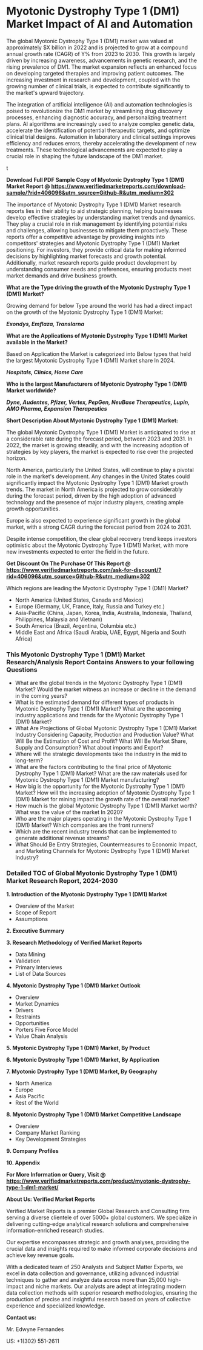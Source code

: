 <meta name="title" content="Global Myotonic Dystrophy Type 1 (DM1) Market Impact of AI and Automation"><meta name="description" content="The global Myotonic Dystrophy Type 1 (DM1) market was valued at approximately $X billion in 2022 and is projected to grow at a compound annual growth rate (CAGR) of Y%"><meta name="title" content="Myotonic Dystrophy Type 1 (DM1) Market Size, Share, Scope, Trends, Growth, Opportunities, Analysis, Forecast"><h1>Myotonic Dystrophy Type 1 (DM1) Market Impact of AI and Automation</h1><p>The global Myotonic Dystrophy Type 1 (DM1) market was valued at approximately $X billion in 2022 and is projected to grow at a compound annual growth rate (CAGR) of Y% from 2023 to 2030. This growth is largely driven by increasing awareness, advancements in genetic research, and the rising prevalence of DM1. The market expansion reflects an enhanced focus on developing targeted therapies and improving patient outcomes. The increasing investment in research and development, coupled with the growing number of clinical trials, is expected to contribute significantly to the market's upward trajectory.</p><p>The integration of artificial intelligence (AI) and automation technologies is poised to revolutionize the DM1 market by streamlining drug discovery processes, enhancing diagnostic accuracy, and personalizing treatment plans. AI algorithms are increasingly used to analyze complex genetic data, accelerate the identification of potential therapeutic targets, and optimize clinical trial designs. Automation in laboratory and clinical settings improves efficiency and reduces errors, thereby accelerating the development of new treatments. These technological advancements are expected to play a crucial role in shaping the future landscape of the DM1 market.</p>t</p><p id="" class=""><strong>Download Full PDF Sample Copy of Myotonic Dystrophy Type 1 (DM1) Market Report @ <a href="https://www.verifiedmarketreports.com/download-sample/?rid=406096&utm_source=Github-R&utm_medium=302" target="_blank">https://www.verifiedmarketreports.com/download-sample/?rid=406096&utm_source=Github-R&utm_medium=302</a></strong></p><p>The importance of&nbsp;Myotonic Dystrophy Type 1 (DM1) Market research reports lies in their ability to aid strategic planning, helping businesses develop effective strategies by understanding market trends and dynamics. They play a crucial role in risk management by identifying potential risks and challenges, allowing businesses to mitigate them proactively. These reports offer a competitive advantage by providing insights into competitors' strategies and Myotonic Dystrophy Type 1 (DM1) Market positioning. For investors, they provide critical data for making informed decisions by highlighting market forecasts and growth potential. Additionally, market research reports guide product development by understanding consumer needs and preferences, ensuring products meet market demands and drive business growth.</p><p><strong>What are the&nbsp;Type driving the growth of the Myotonic Dystrophy Type 1 (DM1) Market?</strong></p><p id="" class="">Growing demand for below Type around the world has had a direct impact on the growth of the Myotonic Dystrophy Type 1 (DM1) Market:</p><em><strong>Exondys, Emflaza, Translarna</strong></em></p><strong>What are the&nbsp;Applications&nbsp;of Myotonic Dystrophy Type 1 (DM1) Market available in the Market?</strong></p><p id="" class="">Based on Application the Market is categorized into Below types that held the largest Myotonic Dystrophy Type 1 (DM1) Market share In 2024.</p><em><strong>Hospitals, Clinics, Home Care</strong></em></p><strong>Who is the largest Manufacturers of Myotonic Dystrophy Type 1 (DM1) Market worldwide?</strong></p><p><em><strong>Dyne, Audentes, Pfizer, Vertex, PepGen, NeuBase Therapeutics, Lupin, AMO Pharma, Expansion Therapeutics</strong></em></p><p id="" class=""><strong>Short Description About Myotonic Dystrophy Type 1 (DM1) Market:</strong></p><p>The global Myotonic Dystrophy Type 1 (DM1) Market is anticipated to rise at a considerable rate during the forecast period, between 2023 and 2031. In 2022, the market is growing steadily, and with the increasing adoption of strategies by key players, the market is expected to rise over the projected horizon.</p><p>North America, particularly the United States, will continue to play a pivotal role in the market's development. Any changes in the United States could significantly impact the Myotonic Dystrophy Type 1 (DM1) Market growth trends. The market in North America is projected to grow considerably during the forecast period, driven by the high adoption of advanced technology and the presence of major industry players, creating ample growth opportunities.</p><p>Europe is also expected to experience significant growth in the global market, with a strong CAGR during the forecast period from 2024 to 2031.</p><p>Despite intense competition, the clear global recovery trend keeps investors optimistic about the Myotonic Dystrophy Type 1 (DM1) Market, with more new investments expected to enter the field in the future.</p><p id="" class=""><strong>Get Discount On The Purchase Of This Report @ <a href="https://www.verifiedmarketreports.com/ask-for-discount/?rid=406096&utm_source=Github-R&utm_medium=302" target="_blank">https://www.verifiedmarketreports.com/ask-for-discount/?rid=406096&utm_source=Github-R&utm_medium=302</a></strong></p>Which regions are leading the Myotonic Dystrophy Type 1 (DM1) Market?</p><ul><li>North America (United States, Canada and Mexico)</li><li>Europe (Germany, UK, France, Italy, Russia and Turkey etc.)</li><li>Asia-Pacific (China, Japan, Korea, India, Australia, Indonesia, Thailand, Philippines, Malaysia and Vietnam)</li><li>South America (Brazil, Argentina, Columbia etc.)</li><li>Middle East and Africa (Saudi Arabia, UAE, Egypt, Nigeria and South Africa)</li></ul><h3 id="" class="">This Myotonic Dystrophy Type 1 (DM1) Market Research/Analysis Report Contains Answers to your following Questions</h3><ul><li>What are the global trends in the Myotonic Dystrophy Type 1 (DM1) Market? Would the market witness an increase or decline in the demand in the coming years?</li><li>What is the estimated demand for different types of products in Myotonic Dystrophy Type 1 (DM1) Market? What are the upcoming industry applications and trends for the Myotonic Dystrophy Type 1 (DM1) Market?</li><li>What Are Projections of Global Myotonic Dystrophy Type 1 (DM1) Market Industry Considering Capacity, Production and Production Value? What Will Be the Estimation of Cost and Profit? What Will Be Market Share, Supply and Consumption? What about imports and Export?</li><li>Where will the strategic developments take the industry in the mid to long-term?</li><li>What are the factors contributing to the final price of Myotonic Dystrophy Type 1 (DM1) Market? What are the raw materials used for Myotonic Dystrophy Type 1 (DM1) Market manufacturing?</li><li>How big is the opportunity for the Myotonic Dystrophy Type 1 (DM1) Market? How will the increasing adoption of Myotonic Dystrophy Type 1 (DM1) Market for mining impact the growth rate of the overall market?</li><li>How much is the global Myotonic Dystrophy Type 1 (DM1) Market worth? What was the value of the market In 2020?</li><li>Who are the major players operating in the Myotonic Dystrophy Type 1 (DM1) Market? Which companies are the front runners?</li><li>Which are the recent industry trends that can be implemented to generate additional revenue streams?</li><li>What Should Be Entry Strategies, Countermeasures to Economic Impact, and Marketing Channels for Myotonic Dystrophy Type 1 (DM1) Market Industry?</li></ul><h3 id="" class="">Detailed TOC of Global Myotonic Dystrophy Type 1 (DM1) Market Research Report, 2024-2030</h3><p id="" class=""><strong>1. Introduction of the Myotonic Dystrophy Type 1 (DM1) Market</strong></p><ul><li>Overview of the Market</li><li>Scope of Report</li><li>Assumptions</li></ul><p id="" class=""><strong>2. Executive Summary</strong></p><p id="" class=""><strong>3. Research Methodology of Verified Market Reports</strong></p><ul><li>Data Mining</li><li>Validation</li><li>Primary Interviews</li><li>List of Data Sources</li></ul><p id="" class=""><strong>4. Myotonic Dystrophy Type 1 (DM1) Market Outlook</strong></p><ul><li>Overview</li><li>Market Dynamics</li><li>Drivers</li><li>Restraints</li><li>Opportunities</li><li>Porters Five Force Model</li><li>Value Chain Analysis</li></ul><p id="" class=""><strong>5. Myotonic Dystrophy Type 1 (DM1) Market, By Product</strong></p><p id="" class=""><strong>6. Myotonic Dystrophy Type 1 (DM1) Market, By Application</strong></p><p id="" class=""><strong>7. Myotonic Dystrophy Type 1 (DM1) Market, By Geography</strong></p><ul><li>North America</li><li>Europe</li><li>Asia Pacific</li><li>Rest of the World</li></ul><p id="" class=""><strong>8. Myotonic Dystrophy Type 1 (DM1) Market Competitive Landscape</strong></p><ul><li>Overview</li><li>Company Market Ranking</li><li>Key Development Strategies</li></ul><p id="" class=""><strong>9. Company Profiles</strong></p><p id="" class=""><strong>10. Appendix</strong></p><p id="" class=""><strong>For More Information or Query, Visit @ <a href="https://www.verifiedmarketreports.com/product/myotonic-dystrophy-type-1-dm1-market/" target="_blank">https://www.verifiedmarketreports.com/product/myotonic-dystrophy-type-1-dm1-market/</a></strong></p><p id="" class=""><strong>About Us: Verified Market Reports</strong></p><p id="" class="">Verified Market Reports is a premier Global Research and Consulting firm serving a diverse clientele of over 5000+ global customers. We specialize in delivering cutting-edge analytical research solutions and comprehensive information-enriched research studies.</p><p id="" class="">Our expertise encompasses strategic and growth analyses, providing the crucial data and insights required to make informed corporate decisions and achieve key revenue goals.</p><p id="" class="">With a dedicated team of 250 Analysts and Subject Matter Experts, we excel in data collection and governance, utilizing advanced industrial techniques to gather and analyze data across more than 25,000 high-impact and niche markets. Our analysts are adept at integrating modern data collection methods with superior research methodologies, ensuring the production of precise and insightful research based on years of collective experience and specialized knowledge.</p><p id="" class=""><strong>Contact us:</strong></p><p id="" class="">Mr. Edwyne Fernandes</p><p id="" class="">US: +1(302) 551-2611</p>